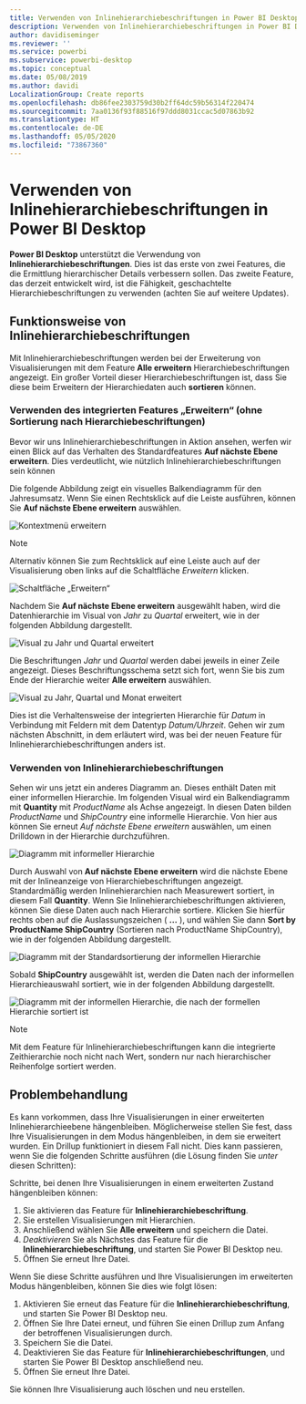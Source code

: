 ```yaml
---
title: Verwenden von Inlinehierarchiebeschriftungen in Power BI Desktop
description: Verwenden von Inlinehierarchiebeschriftungen in Power BI Desktop
author: davidiseminger
ms.reviewer: ''
ms.service: powerbi
ms.subservice: powerbi-desktop
ms.topic: conceptual
ms.date: 05/08/2019
ms.author: davidi
LocalizationGroup: Create reports
ms.openlocfilehash: db86fee2303759d30b2ff64dc59b56314f220474
ms.sourcegitcommit: 7aa0136f93f88516f97ddd8031ccac5d07863b92
ms.translationtype: HT
ms.contentlocale: de-DE
ms.lasthandoff: 05/05/2020
ms.locfileid: "73867360"
---
```

# <a name="use-inline-hierarchy-labels-in-power-bi-desktop"></a>Verwenden von Inlinehierarchiebeschriftungen in Power BI Desktop
**Power BI Desktop** unterstützt die Verwendung von **Inlinehierarchiebeschriftungen**. Dies ist das erste von zwei Features, die die Ermittlung hierarchischer Details verbessern sollen. Das zweite Feature, das derzeit entwickelt wird, ist die Fähigkeit, geschachtelte Hierarchiebeschriftungen zu verwenden (achten Sie auf weitere Updates).   

## <a name="how-inline-hierarchy-labels-work"></a>Funktionsweise von Inlinehierarchiebeschriftungen
Mit Inlinehierarchiebeschriftungen werden bei der Erweiterung von Visualisierungen mit dem Feature **Alle erweitern** Hierarchiebeschriftungen angezeigt. Ein großer Vorteil dieser Hierarchiebeschriftungen ist, dass Sie diese beim Erweitern der Hierarchiedaten auch **sortieren** können.

### <a name="using-the-built-in-expand-feature-without-sorting-by-hierarchy-labels"></a>Verwenden des integrierten Features „Erweitern“ (ohne Sortierung nach Hierarchiebeschriftungen)
Bevor wir uns Inlinehierarchiebeschriftungen in Aktion ansehen, werfen wir einen Blick auf das Verhalten des Standardfeatures **Auf nächste Ebene erweitern**. Dies verdeutlicht, wie nützlich Inlinehierarchiebeschriftungen sein können

Die folgende Abbildung zeigt ein visuelles Balkendiagramm für den Jahresumsatz. Wenn Sie einen Rechtsklick auf die Leiste ausführen, können Sie **Auf nächste Ebene erweitern** auswählen.

![Kontextmenü erweitern](media/desktop-inline-hierarchy-labels/desktop-inline-hierarchy-labels-menu.png)

> [!NOTE]
> Alternativ können Sie zum Rechtsklick auf eine Leiste auch auf der Visualisierung oben links auf die Schaltfläche *Erweitern* klicken.

  ![Schaltfläche „Erweitern“](media/desktop-inline-hierarchy-labels/desktop-inline-hierarchy-labels-expand-button-finger.png)


Nachdem Sie **Auf nächste Ebene erweitern** ausgewählt haben, wird die Datenhierarchie im Visual von *Jahr* zu *Quartal* erweitert, wie in der folgenden Abbildung dargestellt.

![Visual zu Jahr und Quartal erweitert](media/desktop-inline-hierarchy-labels/desktop-inline-hierarchy-labels-qty-year-quarter.png)

Die Beschriftungen *Jahr* und *Quartal* werden dabei jeweils in einer Zeile angezeigt. Dieses Beschriftungsschema setzt sich fort, wenn Sie bis zum Ende der Hierarchie weiter **Alle erweitern** auswählen.

![Visual zu Jahr, Quartal und Monat erweitert](media/desktop-inline-hierarchy-labels/desktop-inline-hierarchy-labels-qty-year-quarter-month.png)

Dies ist die Verhaltensweise der integrierten Hierarchie für *Datum* in Verbindung mit Feldern mit dem Datentyp *Datum/Uhrzeit*. Gehen wir zum nächsten Abschnitt, in dem erläutert wird, was bei der neuen Feature für Inlinehierarchiebeschriftungen anders ist.

### <a name="using-inline-hierarchy-labels"></a>Verwenden von Inlinehierarchiebeschriftungen
Sehen wir uns jetzt ein anderes Diagramm an. Dieses enthält Daten mit einer informellen Hierarchie. Im folgenden Visual wird ein Balkendiagramm mit **Quantity** mit *ProductName* als Achse angezeigt. In diesen Daten bilden *ProductName* und *ShipCountry* eine informelle Hierarchie. Von hier aus können Sie erneut *Auf nächste Ebene erweitern* auswählen, um einen Drilldown in der Hierarchie durchzuführen.

![Diagramm mit informeller Hierarchie](media/desktop-inline-hierarchy-labels/desktop-inline-hierarchy-labels-informal-top-expand.png)

Durch Auswahl von **Auf nächste Ebene erweitern** wird die nächste Ebene mit der Inlineanzeige von Hierarchiebeschriftungen angezeigt. Standardmäßig werden Inlinehierarchien nach Measurewert sortiert, in diesem Fall **Quantity**. Wenn Sie Inlinehierarchiebeschriftungen aktivieren, können Sie diese Daten auch nach Hierarchie sortiere. Klicken Sie hierfür rechts oben auf die Auslassungszeichen ( **...** ), und wählen Sie dann **Sort by ProductName ShipCountry** (Sortieren nach ProductName ShipCountry), wie in der folgenden Abbildung dargestellt.

![Diagramm mit der Standardsortierung der informellen Hierarchie](media/desktop-inline-hierarchy-labels/desktop-inline-hierarchy-labels-informal-sort-quantity.png)

Sobald **ShipCountry** ausgewählt ist, werden die Daten nach der informellen Hierarchieauswahl sortiert, wie in der folgenden Abbildung dargestellt.

![Diagramm mit der informellen Hierarchie, die nach der formellen Hierarchie sortiert ist](media/desktop-inline-hierarchy-labels/desktop-inline-hierarchy-labels-informal-sorted.png)

> [!NOTE]
> Mit dem Feature für Inlinehierarchiebeschriftungen kann die integrierte Zeithierarchie noch nicht nach Wert, sondern nur nach hierarchischer Reihenfolge sortiert werden.
> 
> 

## <a name="troubleshooting"></a>Problembehandlung
Es kann vorkommen, dass Ihre Visualisierungen in einer erweiterten Inlinehierarchieebene hängenbleiben. Möglicherweise stellen Sie fest, dass Ihre Visualisierungen in dem Modus hängenbleiben, in dem sie erweitert wurden. Ein Drillup funktioniert in diesem Fall nicht. Dies kann passieren, wenn Sie die folgenden Schritte ausführen (die Lösung finden Sie *unter* diesen Schritten):

Schritte, bei denen Ihre Visualisierungen in einem erweiterten Zustand hängenbleiben können:

1. Sie aktivieren das Feature für **Inlinehierarchiebeschriftung**.
2. Sie erstellen Visualisierungen mit Hierarchien.
3. Anschließend wählen Sie **Alle erweitern** und speichern die Datei.
4. *Deaktivieren* Sie als Nächstes das Feature für die **Inlinehierarchiebeschriftung**, und starten Sie Power BI Desktop neu.
5. Öffnen Sie erneut Ihre Datei.

Wenn Sie diese Schritte ausführen und Ihre Visualisierungen im erweiterten Modus hängenbleiben, können Sie dies wie folgt lösen:

1. Aktivieren Sie erneut das Feature für die **Inlinehierarchiebeschriftung**, und starten Sie Power BI Desktop neu.
2. Öffnen Sie Ihre Datei erneut, und führen Sie einen Drillup zum Anfang der betroffenen Visualisierungen durch.
3. Speichern Sie die Datei.
4. Deaktivieren Sie das Feature für **Inlinehierarchiebeschriftungen**, und starten Sie Power BI Desktop anschließend neu.
5. Öffnen Sie erneut Ihre Datei.

Sie können Ihre Visualisierung auch löschen und neu erstellen.

